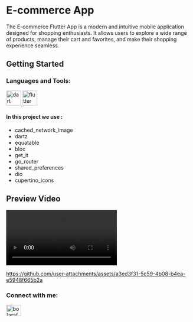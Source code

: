 # E-commerce App

The E-commerce Flutter App is a modern and intuitive mobile application designed for shopping enthusiasts. It allows users to explore a wide range of products, manage their cart and favorites, and make their shopping experience seamless.

## Getting Started
<h3 align="left">Languages and Tools:</h3>


  <a href="https://dart.dev" target="_blank" rel="noreferrer"> <img src="https://www.vectorlogo.zone/logos/dartlang/dartlang-icon.svg" alt="dart" width="40" height="40"/> </a>  <a href="https://flutter.dev" target="_blank" rel="noreferrer"> <img src="https://www.vectorlogo.zone/logos/flutterio/flutterio-icon.svg" alt="flutter" width="40" height="40"/> </a> 
 #### In this project we use :
*   cached_network_image
*   dartz
*   equatable
*   bloc
*   get_it
*   go_router
*   shared_preferences
*   dio
*   cupertino_icons


## Preview Video
 <video src="images/preview.mp4" controls="controls" style="max-width: 730px;">
</video>


https://github.com/user-attachments/assets/a3ed3f31-5c59-4b08-b4ea-e5948f665b2a






<h3 align="left">Connect with me:</h3>
<p align="left">
<a href="https://www.linkedin.com/in/bola-rafaat-b61a97264/" target="blank"><img align="center" src="https://raw.githubusercontent.com/rahuldkjain/github-profile-readme-generator/master/src/images/icons/Social/linked-in-alt.svg" alt="bolarafat" height="30" width="40" /></a>

</p>
